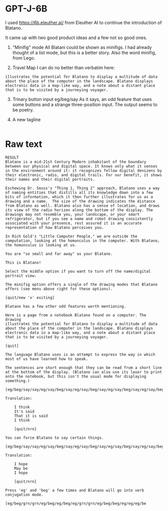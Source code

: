 # GPT-J-6B

I used https://6b.eleuther.ai/ from Eleuther AI to continue the introduction of Blatano.

It came up with two good product ideas and a few not so good ones.

1. "Minifig" mode
All Blatani could be shown as minifigs.  I had already thought of a list mode, but this
is a better story.  Also the word minifig, from Lego.

2. Travel Map
I can do no better than verbatim here:

```Here is a page from a notebook Blatano found on a computer. The drawing
illustrates the potential for Blatano to display a multitude of data
about the place of the computer in the landscape. Blatano displays
electronic data in a map-like way, and a note about a distant place
that is to be visited by a journeying voyager.
```

3. Trinary button input eg/beg/say
As it says, an odd feature that uses some buttons and a strange three-position input.
The output seems to be poetry.

4. A new tagline
```You are "so small and far away" as your Blatano.
```

# Raw text

```
RESULT
Blatano is a mid-21st Century Modern inhabitant of the boundary
between our physical and digital space. It knows only what it senses
in the environment around it: it recognizes fellow digital denizens by
their electronic, radio, and digital trails. For our benefit, it shows
their names and their digital portraits.

Eschewing Dr. Seuss's "Thing 1, Thing 2" approach, Blatano uses a way
of naming entities that distills all its knowledge down into a few
bits of information, which it then further illustrates for us as a
drawing and a name.  The size of the drawing indicates the distance
from Blatano as well. Blatano also has a sense of location, and draws
its view of the radio horizon along the bottom of the display. The
drawings may not resemble you, your landscape, or your smart
refrigerator, but if you see a name and robot drawing consistently
associated with your presence, rest assured it is an accurate
representation of how Blatano perceives you.

In Rich Gold's "Little Computer People," we are outside the
computation, looking at the homunculus in the computer. With Blatano,
the homunculus is looking at us.

You are "so small and far away" as your Blatano.

This is Blatano!

Select the middle option if you want to turn off the name/digital
portrait view.

The minifig option offers a single of the drawing modes that Blatano
offers (see menu above right for these options).

[quit/new 'x' exiting]

Blatano has a few other odd features worth mentioning.

Here is a page from a notebook Blatano found on a computer. The drawing
illustrates the potential for Blatano to display a multitude of data
about the place of the computer in the landscape. Blatano displays
electronic data in a map-like way, and a note about a distant place
that is to be visited by a journeying voyager.

[quit]

The language Blatano uses is an attempt to express the way in which
most of us have learned how to speak.

The sentences are short enough that they can be read from a short line
at the bottom of the display. (Blatano can also use its laser to print
onto the notebook, but this isn't the usual mode for displaying
something.)

[eg/beg/say/say/eg/say/beg/say/eg/say/beg/say/eg/say/beg/say/eg/say/beg/say/eg/say/eg]

Translation:

	I think
	It's said
	That it is said
	I think

	[quit/nrn]

You can force Blatano to say certain things.

[eg/beg/say/say/eg/say/beg/say/eg/say/beg/say/eg/say/beg/say/eg/say/beg/say/eg/say/eg]

Translation:

	I hope
	May be
	I hope

	[quit/nrn]

Press 'eg' and 'beg' a few times and Blatano will go into verb
conjugation mode.

[eg/beg/grn/grn/eg/beg/eg/beg/eg/grn/grn/eg/beg/beg/eg/eg/eg/be
```
